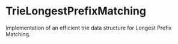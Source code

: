 # TrieLongestPrefixMatching
 Implementation of an efficient trie data structure for Longest Prefix Matching.
